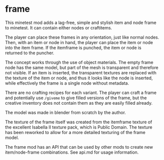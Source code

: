 
frame
=====

This minetest mod adds a lag-free, simple and stylish item and node
frame to minetest. It can contain either nodes or craftitems.

The player can place these frames in any orientation, just like normal
nodes. Then, with an item or node in hand, the player can place the
item or node into the item frame. If the itemframe is punched, the
item or node is returned to the puncher.

The concept works through the use of object materials. The empty
frame node has the same model, but part of the mesh is transparent
and therefore not visible. If an item is inserted, the transparent
textures are replaced with the texture of the item or node, and thus
it looks like the node is inserted, while effectively the frame is
a single node without metadata.

There are no crafting recipes for each variant. The player can craft
a frame and potentially use `/giveme` to give filled versions of the
frame, but the creative inventory does not contain them as they are
easily filled already.

The model was made in blender from scratch by the author.

The texture of the frame itself was created from the itemframe texture
of the excellent Isabella II texture pack, which is Public Domain. The
texture has been reworked to allow for a more detailed texturing of
the frame model.

The frame mod has an API that can be used by other mods to create
new item/node-frame combinations. See api.md for usage information.

